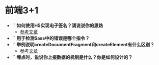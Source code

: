 # 前端3+1
- `` **如何使用H5实现电子签名？请说说你的思路**
  - [参考文章](https://blog.csdn.net/weixin_39090097/article/details/90482039)
- `` **用于检测Sass中的错误是哪个指令？**
- `` **举例说明createDocumentFragment和createElement有什么区别？**
  - [参考文章](https://www.cnblogs.com/xesam/archive/2011/12/19/2293876.html)
- `` **埋点时，说说你上报数据的机制是什么？你是如何设计的？**
